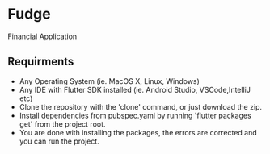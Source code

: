 # Fudge
Financial Application

## Requirments
* Any Operating System (ie. MacOS X, Linux, Windows)
* Any IDE with Flutter SDK installed (ie. Android Studio, VSCode,IntelliJ etc)
* Clone the repository with the 'clone' command, or just download the zip.
* Install dependencies from pubspec.yaml by running 'flutter packages get' from the project root.
* You are done with installing the packages, the errors are corrected and you can run the project.